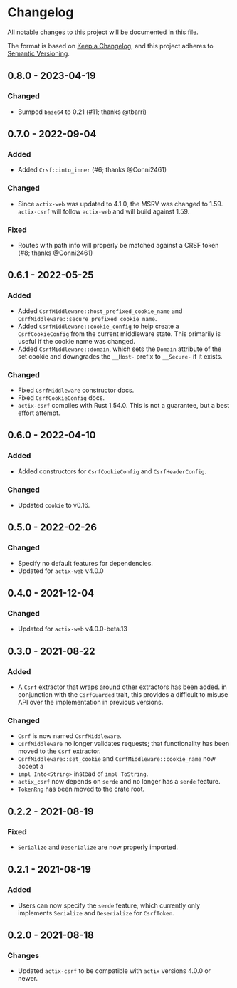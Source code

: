 # Changelog

All notable changes to this project will be documented in this file.

The format is based on [Keep a Changelog](https://keepachangelog.com/en/1.0.0/),
and this project adheres to
[Semantic Versioning](https://semver.org/spec/v2.0.0.html).

## 0.8.0 - 2023-04-19

### Changed

- Bumped `base64` to 0.21 (#11; thanks @tbarri)

## 0.7.0 - 2022-09-04

### Added

- Added `Crsf::into_inner` (#6; thanks @Conni2461)

### Changed

- Since `actix-web` was updated to 4.1.0, the MSRV was changed to 1.59.
  `actix-csrf` will follow `actix-web` and will build against 1.59.

### Fixed

- Routes with path info will properly be matched against a CRSF token (#8;
  thanks @Conni2461)

## 0.6.1 - 2022-05-25

### Added

- Added `CsrfMiddleware::host_prefixed_cookie_name` and
  `CsrfMiddleware::secure_prefixed_cookie_name`.
- Added `CsrfMiddleware::cookie_config` to help create a `CsrfCookieConfig` from
  the current middleware state. This primarily is useful if the cookie name was
  changed.
- Added `CsrfMiddleware::domain`, which sets the `Domain` attribute of the set
  cookie and downgrades the `__Host-` prefix to `__Secure-` if it exists.

### Changed

- Fixed `CsrfMiddleware` constructor docs.
- Fixed `CsrfCookieConfig` docs.
- `actix-csrf` compiles with Rust 1.54.0. This is not a guarantee, but a best
  effort attempt.

## 0.6.0 - 2022-04-10

### Added

- Added constructors for `CsrfCookieConfig` and `CsrfHeaderConfig`.

### Changed

- Updated `cookie` to v0.16.

## 0.5.0 - 2022-02-26

### Changed

- Specify no default features for dependencies.
- Updated for `actix-web` v4.0.0

## 0.4.0 - 2021-12-04

### Changed

- Updated for `actix-web` v4.0.0-beta.13

## 0.3.0 - 2021-08-22

### Added

- A `Csrf` extractor that wraps around other extractors has been added. in
  conjunction with the `CsrfGuarded` trait, this provides a difficult to misuse
  API over the implementation in previous versions.

### Changed

- `Csrf` is now named `CsrfMiddleware`.
- `CsrfMiddleware` no longer validates requests; that functionality has been
  moved to the `Csrf` extractor.
- `CsrfMiddleware::set_cookie` and `CsrfMiddleware::cookie_name` now accept a
- `impl Into<String>` instead of `impl ToString`.
- `actix_csrf` now depends on `serde` and no longer has a `serde` feature.
- `TokenRng` has been moved to the crate root.

## 0.2.2 - 2021-08-19

### Fixed

- `Serialize` and `Deserialize` are now properly imported.

## 0.2.1 - 2021-08-19

### Added

- Users can now specify the `serde` feature, which currently only implements
  `Serialize` and `Deserialize` for `CsrfToken`.

## 0.2.0 - 2021-08-18

### Changes

- Updated `actix-csrf` to be compatible with `actix` versions 4.0.0 or newer.
